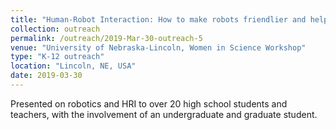 ```yaml
---
title: "Human-Robot Interaction: How to make robots friendlier and helpful"
collection: outreach
permalink: /outreach/2019-Mar-30-outreach-5
venue: "University of Nebraska-Lincoln, Women in Science Workshop"
type: "K-12 outreach"
location: "Lincoln, NE, USA"
date: 2019-03-30
---
```


Presented on robotics and HRI to over 20 high school students and teachers, with the involvement of an undergraduate and graduate student.
